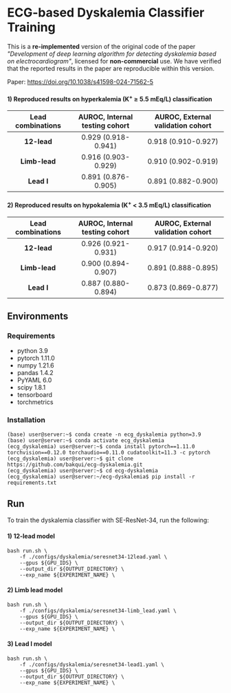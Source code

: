 # ECG-based Dyskalemia Classifier Training

This is a __re-implemented__ version of the original code of the paper _"Development of deep learning algorithm for detecting dyskalemia based on electrocardiogram"_, licensed for __non-commercial__ use. We have verified that the reported results in the paper are reproducible within this version.

Paper: https://doi.org/10.1038/s41598-024-71562-5

#### 1) Reproduced results on __hyperkalemia__ (K<sup>+</sup> ≥ 5.5 mEq/L) classification

| Lead combinations | AUROC, Internal testing cohort | AUROC, External validation cohort |
|:-----------------:|:------------------------------:|:---------------------------------:|
|    **12-lead**    |       0.929 (0.918-0.941)      |        0.918 (0.910-0.927)        |
|   **Limb-lead**   |       0.916 (0.903-0.929)      |        0.910 (0.902-0.919)        |
|     **Lead I**    |       0.891 (0.876-0.905)      |        0.891 (0.882-0.900)        |

#### 2) Reproduced results on __hypokalemia__ (K<sup>+</sup> < 3.5 mEq/L) classification

| Lead combinations | AUROC, Internal testing cohort | AUROC, External validation cohort |
|:-----------------:|:------------------------------:|:---------------------------------:|
|    **12-lead**    |       0.926 (0.921-0.931)      |        0.917 (0.914-0.920)        |
|   **Limb-lead**   |       0.900 (0.894-0.907)      |        0.891 (0.888-0.895)        |
|     **Lead I**    |       0.887 (0.880-0.894)      |        0.873 (0.869-0.877)        |


## Environments
### Requirements
- python 3.9
- pytorch 1.11.0
- numpy 1.21.6
- pandas 1.4.2
- PyYAML 6.0
- scipy 1.8.1
- tensorboard
- torchmetrics

### Installation
```console
(base) user@server:~$ conda create -n ecg_dyskalemia python=3.9
(base) user@server:~$ conda activate ecg_dyskalemia
(ecg_dyskalemia) user@server:~$ conda install pytorch==1.11.0 torchvision==0.12.0 torchaudio==0.11.0 cudatoolkit=11.3 -c pytorch
(ecg_dyskalemia) user@server:~$ git clone https://github.com/bakqui/ecg-dyskalemia.git
(ecg_dyskalemia) user@server:~$ cd ecg-dyskalemia
(ecg_dyskalemia) user@server:~/ecg-dyskalemia$ pip install -r requirements.txt
```

## Run

To train the dyskalemia classifier with SE-ResNet-34, run the following:

#### 1) 12-lead model 
```
bash run.sh \
    -f ./configs/dyskalemia/seresnet34-12lead.yaml \
    --gpus ${GPU_IDS} \
    --output_dir ${OUTPUT_DIRECTORY} \
    --exp_name ${EXPERIMENT_NAME} \
```

#### 2) Limb lead model 
```
bash run.sh \
    -f ./configs/dyskalemia/seresnet34-limb_lead.yaml \
    --gpus ${GPU_IDS} \
    --output_dir ${OUTPUT_DIRECTORY} \
    --exp_name ${EXPERIMENT_NAME} \
```

#### 3) Lead I model 
```
bash run.sh \
    -f ./configs/dyskalemia/seresnet34-lead1.yaml \
    --gpus ${GPU_IDS} \
    --output_dir ${OUTPUT_DIRECTORY} \
    --exp_name ${EXPERIMENT_NAME} \
```
